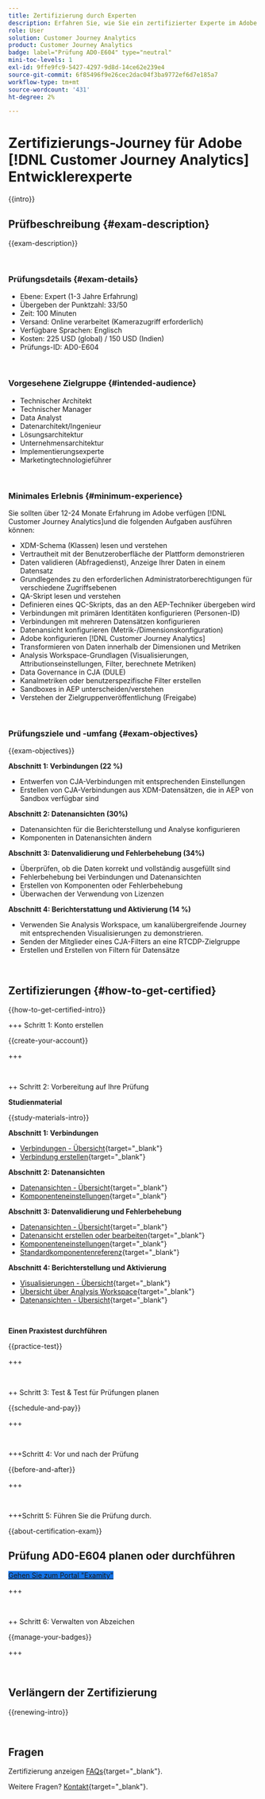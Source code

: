 ```yaml
---
title: Zertifizierung durch Experten
description: Erfahren Sie, wie Sie ein zertifizierter Experte im Adobe werden. [!DNL Customer Journey Analytics]
role: User
solution: Customer Journey Analytics
product: Customer Journey Analytics
badge: label="Prüfung AD0-E604" type="neutral"
mini-toc-levels: 1
exl-id: 9ffe9fc9-5427-4297-9d8d-14ce62e239e4
source-git-commit: 6f85496f9e26cec2dac04f3ba9772ef6d7e185a7
workflow-type: tm+mt
source-wordcount: '431'
ht-degree: 2%

---
```


# Zertifizierungs-Journey für Adobe [!DNL Customer Journey Analytics] Entwicklerexperte

{{intro}}

## Prüfbeschreibung {#exam-description}

{{exam-description}}

<br>

### Prüfungsdetails {#exam-details}

* Ebene: Expert (1-3 Jahre Erfahrung)
* Übergeben der Punktzahl: 33/50
* Zeit: 100 Minuten
* Versand: Online verarbeitet (Kamerazugriff erforderlich)
* Verfügbare Sprachen: Englisch
* Kosten: 225 USD (global) / 150 USD (Indien)
* Prüfungs-ID: AD0-E604

<br>

### Vorgesehene Zielgruppe {#intended-audience}

* Technischer Architekt
* Technischer Manager
* Data Analyst
* Datenarchitekt/Ingenieur
* Lösungsarchitektur
* Unternehmensarchitektur
* Implementierungsexperte
* Marketingtechnologieführer

<br>

### Minimales Erlebnis {#minimum-experience}

Sie sollten über 12-24 Monate Erfahrung im Adobe verfügen [!DNL Customer Journey Analytics]und die folgenden Aufgaben ausführen können:

* XDM-Schema (Klassen) lesen und verstehen
* Vertrautheit mit der Benutzeroberfläche der Plattform demonstrieren
* Daten validieren (Abfragedienst), Anzeige Ihrer Daten in einem Datensatz
* Grundlegendes zu den erforderlichen Administratorberechtigungen für verschiedene Zugriffsebenen
* QA-Skript lesen und verstehen
* Definieren eines QC-Skripts, das an den AEP-Techniker übergeben wird
* Verbindungen mit primären Identitäten konfigurieren (Personen-ID)
* Verbindungen mit mehreren Datensätzen konfigurieren
* Datenansicht konfigurieren (Metrik-/Dimensionskonfiguration)
* Adobe konfigurieren [!DNL Customer Journey Analytics]
* Transformieren von Daten innerhalb der Dimensionen und Metriken
* Analysis Workspace-Grundlagen (Visualisierungen, Attributionseinstellungen, Filter, berechnete Metriken)
* Data Governance in CJA (DULE)
* Kanalmetriken oder benutzerspezifische Filter erstellen
* Sandboxes in AEP unterscheiden/verstehen
* Verstehen der Zielgruppenveröffentlichung (Freigabe)

<br>

### Prüfungsziele und -umfang {#exam-objectives}

{{exam-objectives}}

**Abschnitt 1: Verbindungen (22 %)**

* Entwerfen von CJA-Verbindungen mit entsprechenden Einstellungen
* Erstellen von CJA-Verbindungen aus XDM-Datensätzen, die in AEP von Sandbox verfügbar sind

**Abschnitt 2: Datenansichten (30%)**

* Datenansichten für die Berichterstellung und Analyse konfigurieren
* Komponenten in Datenansichten ändern

**Abschnitt 3: Datenvalidierung und Fehlerbehebung (34%)**

* Überprüfen, ob die Daten korrekt und vollständig ausgefüllt sind
* Fehlerbehebung bei Verbindungen und Datenansichten
* Erstellen von Komponenten oder Fehlerbehebung
* Überwachen der Verwendung von Lizenzen

**Abschnitt 4: Berichterstattung und Aktivierung (14 %)**

* Verwenden Sie Analysis Workspace, um kanalübergreifende Journey mit entsprechenden Visualisierungen zu demonstrieren.
* Senden der Mitglieder eines CJA-Filters an eine RTCDP-Zielgruppe
* Erstellen und Erstellen von Filtern für Datensätze

<br>

## Zertifizierungen {#how-to-get-certified}

{{how-to-get-certified-intro}}

+++ Schritt 1: Konto erstellen

{{create-your-account}}

+++

<br>

++ Schritt 2: Vorbereitung auf Ihre Prüfung

**Studienmaterial**

{{study-materials-intro}}

**Abschnitt 1: Verbindungen**

* [Verbindungen - Übersicht](https://experienceleague.adobe.com/docs/analytics-platform/using/cja-connections/overview.html?lang=de){target="_blank"}
* [Verbindung erstellen](https://experienceleague.adobe.com/docs/analytics-platform/using/cja-connections/create-connection.html?lang=de){target="_blank"}

**Abschnitt 2: Datenansichten**

* [Datenansichten - Übersicht](https://experienceleague.adobe.com/docs/analytics-platform/using/cja-dataviews/data-views.html?lang=de){target="_blank"}
* [Komponenteneinstellungen](https://experienceleague.adobe.com/docs/analytics-platform/using/cja-dataviews/component-settings/overview.html){target="_blank"}

**Abschnitt 3: Datenvalidierung und Fehlerbehebung**

* [Datenansichten - Übersicht](https://experienceleague.adobe.com/docs/analytics-platform/using/cja-dataviews/data-views.html?lang=de){target="_blank"}
* [Datenansicht erstellen oder bearbeiten](https://experienceleague.adobe.com/docs/analytics-platform/using/cja-dataviews/create-dataview.html?lang=de){target="_blank"}
* [Komponenteneinstellungen](https://experienceleague.adobe.com/docs/analytics-platform/using/cja-dataviews/component-settings/overview.html){target="_blank"}
* [Standardkomponentenreferenz](https://experienceleague.adobe.com/docs/analytics-platform/using/cja-dataviews/component-reference.html){target="_blank"}

**Abschnitt 4: Berichterstellung und Aktivierung**

* [Visualisierungen - Übersicht](https://experienceleague.adobe.com/docs/analytics-platform/using/cja-workspace/visualizations/freeform-analysis-visualizations.html){target="_blank"}
* [Übersicht über Analysis Workspace](https://experienceleague.adobe.com/docs/analytics-platform/using/cja-workspace/home.html){target="_blank"}
* [Datenansichten - Übersicht](https://experienceleague.adobe.com/docs/analytics-platform/using/cja-dataviews/data-views.html?lang=de){target="_blank"}

<br>

**Einen Praxistest durchführen**

{{practice-test}}

+++

<br>

++ Schritt 3: Test &amp; Test für Prüfungen planen

{{schedule-and-pay}}

+++

<br>

+++Schritt 4: Vor und nach der Prüfung

{{before-and-after}}

+++

<br>

+++Schritt 5: Führen Sie die Prüfung durch.

{{about-certification-exam}}

## Prüfung AD0-E604 planen oder durchführen

<a href="https://www.certmetrics.com/adobe/candidate/examity_sso.aspx?eid=AD0-E604" target="_blank" class="spectrum-Button spectrum-Button--fill spectrum-Button--accent spectrum-Button--sizeM is-margin-bottom-big-big at-element-click-tracking" style="background-color:#1473E6">

<span class="spectrum-Button-label has-no-wrap">
   Gehen Sie zum Portal "Examity"
</span>
</a>

+++

<br>

++ Schritt 6: Verwalten von Abzeichen

{{manage-your-badges}}

+++

<br>

## Verlängern der Zertifizierung

{{renewing-intro}}

<br>

## Fragen

Zertifizierung anzeigen [FAQs](https://experienceleague.adobe.com/docs/certification/certification/faq.html){target="_blank"}.

Weitere Fragen? [Kontakt](mailto:certif@adobe.com){target="_blank"}.
